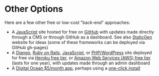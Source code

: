 # Other Options

Here are a few other free or low-cost "back-end" approaches:

* A [JavaScript](https://www.javascript.com) site hosted for free on [GitHub](https://github.com) with updates made directly through a CMS or through GitHub as a dashboard. See also [StaticGen](https://www.staticgen.com) website for ideas (some of these frameworks can be deployed via GitHub gh-pages)
* A [Django](https://www.djangoproject.com), [Ruby on Rails](http://rubyonrails.org), [JavaScript](https://www.javascript.com), or [PHP/WordPress](http://php.net) site deployed for free via [Heroku free tier](https://www.heroku.com/pricing), or [Amazon Web Services (AWS) free tier](https://aws.amazon.com/free) (lasts for one year), with updates made through an admin dashboard
* A [Digital Ocean $5/month app](https://www.digitalocean.com/pricing), perhaps using a [one-click install](https://www.digitalocean.com/products/one-click-apps)
